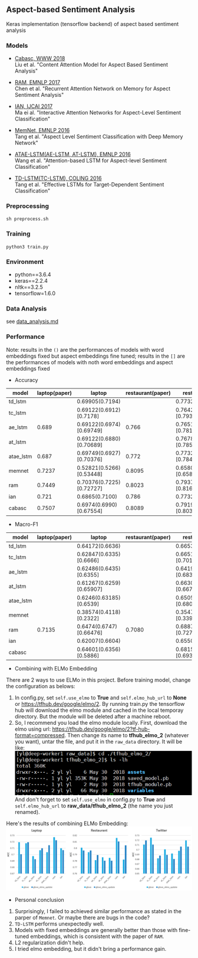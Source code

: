 ## Aspect-based Sentiment Analysis

Keras implementation (tensorflow backend) of aspect based sentiment analysis

### Models

- [Cabasc, WWW 2018](https://dl.acm.org/citation.cfm?id=3186001)  
Liu et al. "Content Attention Model for Aspect Based Sentiment Analysis"

- [RAM, EMNLP 2017](https://www.aclweb.org/anthology/D17-1047)  
Chen et al. "Recurrent Attention Network on Memory for Aspect Sentiment Analysis"

- [IAN, IJCAI 2017](https://arxiv.org/pdf/1709.00893.pdf)  
Ma ei al. "Interactive Attention Networks for Aspect-Level Sentiment Classification"

- [MemNet, EMNLP 2016](https://arxiv.org/pdf/1605.08900.pdf)  
Tang et al. "Aspect Level Sentiment Classification with Deep Memory Network"

- [ATAE-LSTM(AE-LSTM, AT-LSTM), EMNLP 2016](http://aclweb.org/anthology/D16-1058)  
Wang et al. "Attention-based LSTM for Aspect-level Sentiment Classification"

- [TD-LSTM(TC-LSTM), COLING 2016](https://arxiv.org/pdf/1512.01100)  
Tang et al. "Effective LSTMs for Target-Dependent Sentiment Classification"

### Preprocessing
```
sh preprocess.sh
```

### Training
```
python3 train.py
```

### Environment
- python==3.6.4
- keras==2.2.4
- nltk==3.2.5
- tensorflow=1.6.0

### Data Analysis

see [data_analysis.md](./data_analysis.md)

### Performance
Note: results in the `()` are the performances of models with word embeddings fixed but aspect embeddings fine tuned; results in the `[]`
are the performances of models with noth word embeddings  and aspect embeddings fixed

- Accuracy

| model   | laptop(paper) |  laptop                   | restaurant(paper) | restaurant               | twitter(paper) | twitter                  |
|---------|---------------|---------------------------|-------------------|--------------------------|----------------|--------------------------|
|td_lstm  |               |  0.69905(0.7194)          |                   |  0.7732(0.8008)          |    0.708       |  0.69219(0.7109)         |
|tc_lstm  |               |  0.69122(0.6912)[0.7178]  |                   |  0.7642(0.7696)[0.79375] |    0.715       |  0.71387(0.7124)[0.72543]|
|ae_lstm  |    0.689      |  0.69122(0.6974)[0.69749] |      0.766        |  0.7651(0.7625)[0.78125] |                |  0.68497(0.68641)[0.6820]|
|at_lstm  |               |  0.69122(0.6880)[0.70689] |                   |  0.7678(0.7812)[0.78571] |                |  0.67196(0.7052)[0.70086]|
|atae_lstm|    0.687      |  0.69749(0.6927)[0.70376] |      0.772        |  0.7732(0.7732)[0.78482] |                |  0.66907(0.6965)[0.6921] |
|memnet   |    0.7237     |  0.52821(0.5266)[0.53448] |      0.8095       |  0.6580(0.65)[0.65803]   |                |  0.57369(0.5751)[0.5780] |
|ram      |    0.7449     |  0.70376(0.7225)[0.72727] |      0.8023       |  0.7937(0.8071)[0.81607] |    0.6936      |  0.69653(0.71387)[0.6979]|
|ian      |    0.721      |  0.6865(0.7100)           |      0.786        |  0.7732(0.7821)          |                |  0.68208(0.71965)        |
|cabasc   |    0.7507     |  0.6974(0.6990)[0.67554]  |      0.8089       |  0.7919(0.8080)[0.80357] |    0.7153      |  0.69219(0.69508)[0.6690]|

- Macro-F1

| model   | laptop(paper) |  laptop                   | restaurant(paper) | restaurant               | twitter(paper) | twitter                  |
|---------|---------------|---------------------------|-------------------|--------------------------|----------------|--------------------------|
|td_lstm  |               |  0.64172(0.6636)          |                   |  0.6653(0.6986)          |    0.690       |  0.6746(0.6898)          |
|tc_lstm  |               |  0.62847(0.6335)[0.6666]  |                   |  0.6651(0.6492)[0.70170] |    0.695       |  0.6983(0.6848)[0.7122]  |
|ae_lstm  |               |  0.62486(0.6435)[0.6355]  |                   |  0.6419(0.6370)[0.68319] |                |  0.66644(0.6670)[0.65437]|
|at_lstm  |               |  0.61267(0.6259)[0.65907] |                   |  0.6630(0.6689)[0.6676]  |                |  0.6553(0.68194)[0.6823] |
|atae_lstm|               |  0.6246(0.63185)[0.6539]  |                   |  0.6505(0.6657)[0.68006] |                |  0.6651(0.67400)[0.67085]|
|memnet   |               |  0.38574(0.4118)[0.2322]  |                   |  0.3547(0.4040)[0.3395]  |                |  0.48982(0.49209)[0.4989]|
|ram      |   0.7135      |  0.6474(0.6747)[0.66476]  | 0.7080            |  0.6887(0.7035)[0.72720] |    0.6730      |  0.66536(0.69679)[0.6685]|
|ian      |               |  0.62007(0.6604)          |                   |  0.6550(0.6768)          |                |  0.65071(0.69550)        |
|cabasc   |               |  0.64601(0.6356)[0.5886]  |                   |  0.6815(0.7201)[0.69357] |                |  0.66790(0.67948)[0.6610]|

- Combining with ELMo Embedding

There are 2 ways to use ELMo in this project. Before training model, change the configuration as belows:  
1. In config.py, set `self.use_elmo` to **True** and `self.elmo_hub_url` to **None** or https://tfhub.dev/google/elmo/2. By running train.py the tensorflow hub will download the elmo module and cached in the local temporay directory. But the module will be deleted after a machine reboot.
2. So, I recommend you load the elmo module locally. First, download the elmo using url: https://tfhub.dev/google/elmo/2?tf-hub-format=compressed. Then change its name to **tfhub_elmo_2** (whatever you want), untar the file, and put it in the `raw_data` directory. It will be like:  
   ![elmo_dir](asset/elmo_dir.png)  
And don't forget to set `self.use_elmo` in config.py to **True** and `self.elmo_hub_url` to **raw_data/tfhub_elmo_2** (the name you just renamed).  

Here's the results of combining ELMo Embedding:  
![glove_vs_elmo](asset/glove_vs_elmo.png)

- Personal conclusion

1. Surprisingly, I failed to achieved similar performance as stated in the parper of `Memnet`. Or maybe there are bugs in the code?
2. `TD-LSTM` performs unexpectedly well.
3. Models with fixed embeddings are generally better than those with fine-tuned embeddings, which is consistent with the paper of `RAM`.
4. L2 regularization didn't help.
5. I tried elmo embedding, but it didn't bring a performance gain.

